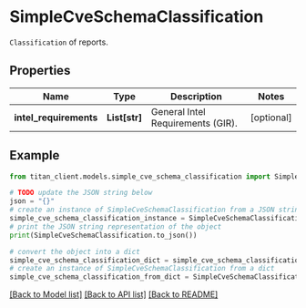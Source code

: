 # SimpleCveSchemaClassification

`Classification` of reports.

## Properties

Name | Type | Description | Notes
------------ | ------------- | ------------- | -------------
**intel_requirements** | **List[str]** | General Intel Requirements (GIR). | [optional] 

## Example

```python
from titan_client.models.simple_cve_schema_classification import SimpleCveSchemaClassification

# TODO update the JSON string below
json = "{}"
# create an instance of SimpleCveSchemaClassification from a JSON string
simple_cve_schema_classification_instance = SimpleCveSchemaClassification.from_json(json)
# print the JSON string representation of the object
print(SimpleCveSchemaClassification.to_json())

# convert the object into a dict
simple_cve_schema_classification_dict = simple_cve_schema_classification_instance.to_dict()
# create an instance of SimpleCveSchemaClassification from a dict
simple_cve_schema_classification_from_dict = SimpleCveSchemaClassification.from_dict(simple_cve_schema_classification_dict)
```
[[Back to Model list]](../README.md#documentation-for-models) [[Back to API list]](../README.md#documentation-for-api-endpoints) [[Back to README]](../README.md)


